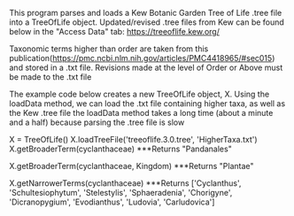 This program parses and loads a Kew Botanic Garden Tree of Life .tree file into a TreeOfLife object.
Updated/revised .tree files from Kew can be found below in the "Access Data" tab: 
https://treeoflife.kew.org/


Taxonomic terms higher than order are taken from this publication(https://pmc.ncbi.nlm.nih.gov/articles/PMC4418965/#sec015)
and stored in a .txt file. Revisions made at the level of Order or Above must be made to the .txt file


The example code below creates a new TreeOfLife object, X.
Using the loadData method, we can load the .txt file containing higher taxa, as well as the Kew .tree file
the loadData method takes a long time (about a minute and a half) because parsing the .tree file is slow

  X = TreeOfLife()
  X.loadTreeFile('treeoflife.3.0.tree', 'HigherTaxa.txt')
  X.getBroaderTerm(cyclanthaceae)
        ***Returns "Pandanales"
  
  X.getBroaderTerm(cyclanthaceae, Kingdom)
        ***Returns "Plantae"

  X.getNarrowerTerms(cyclanthaceae)
        ***Returns ['Cyclanthus', 'Schultesiophytum', 'Stelestylis', 'Sphaeradenia', 'Chorigyne', 'Dicranopygium', 'Evodianthus', 'Ludovia', 'Carludovica']
